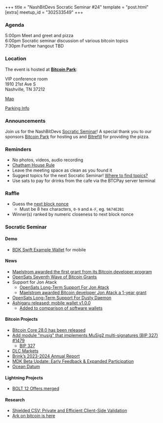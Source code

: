 +++
title = "NashBitDevs Socratic Seminar #24"
template = "post.html"
[extra]
meetup_id = "302533549"
+++

### Agenda
 
5:00pm Meet and greet and pizza  
6:00pm Socratic seminar discussion of various bitcoin topics   
7:30pm Further hangout TBD

### Location

The event is hosted at [**Bitcoin Park**](https://bitcoinpark.com):

VIP conference room   
1910 21st Ave S  
Nashville, TN  37212  

[Map](https://www.google.com/maps/place/1910+21st+Ave+S,+Nashville,+TN+37212/@36.1347819,-86.8029863,17z/data=!3m1!4b1!4m5!3m4!1s0x8864669fea1ce71d:0xdc34986293b94f39!8m2!3d36.1347819!4d-86.8007923)  

[Parking Info](/about/bitcoinpark-parking)  

### Announcements

Join us for the NashBitDevs [Socratic Seminar](/about)! A special thank you to our 
sponsors [Bitcoin Park](https://bitcoinpark.co/) for hosting us and [Bitrefill](https://bitrefill.com/) for providing the pizza. 

### Reminders

  - No photos, videos, audio recording
  - [Chatham House Rule](https://www.chathamhouse.org/about-us/chatham-house-rule)
  - Leave the meeting space as clean as you found it
  - Suggest topics for the next Socratic Seminar! [Where to find topics?](/about/find-topics)
  - Use sats to pay for drinks from the cafe via the BTCPay server terminal

### Raffle

  - Guess the [next block nonce](https://nonce.notmandatory.org/)
    - Must be 8 hex characters, `0-9` and `A-F`, eg. `9A74E2B1`
  - Winner(s) ranked by numeric closeness to next block nonce

### Socratic Seminar

#### Demo

- [BDK Swift Example Wallet](https://github.com/bitcoindevkit/BDKSwiftExampleWallet) for mobile

#### News

- [Maelstrom awarded the first grant from its Bitcoin developer program](https://bitcoinmagazine.com/business/arthur-hayess-family-office-funds-bitcoin-core-developer)
- [OpenSats Seventh Wave of Bitcoin Grants](https://opensats.org/blog/bitcoin-grants-september-2024-7th-wave)
- Support for Jon Atack
  - [OpenSats Long-Term Support For Jon Atack](https://opensats.org/blog/jon-atack-receives-lts-grant)
  - [Maelstrom awarded Bitcoin developer Jon Atack a 1-year grant](https://bitcoinmagazine.com/business/arthur-hayess-family-office-funds-another-bitcoin-core-developer)
- [OpenSats Long-Term Support For Dusty Daemon](https://opensats.org/blog/dusty-daemon-receives-lts-grant)
- [Ashigaru released: mobile wallet v1.0.0](https://ashigaru.rs/news/release-wallet-v1-0-0/)
  - [Added to comparison of software wallets](https://thebitcoinhole.com/software-wallets)

#### Bitcoin Projects

- [Bitcoin Core 28.0 has been released](https://bitcoincore.org/en/releases/28.0/)
-  [Add module "musig" that implements MuSig2 multi-signatures (BIP 327) #1479](https://github.com/bitcoin-core/secp256k1/pull/1479)
    - [BIP 327](https://github.com/bitcoin/bips/blob/master/bip-0327.mediawiki)
- [DLC Markets](https://dlcmarkets.com)
- [Brink’s 2023-2024 Annual Report](https://brink.dev/blog/2024/09/25/2023-annual-report/)
- [MDK Beta Update: Early Feedback & Expanded Participation](https://www.mining.build/blog/mdk-beta-update/)
- [Ocean Datum](https://ocean.xyz/docs/datum)

#### Lightning Projects

- [BOLT 12 Offers merged](https://github.com/lightning/bolts/pull/798)

#### Research

- [Shielded CSV: Private and Efficient Client-Side Validation](https://github.com/ShieldedCSV/ShieldedCSV)
- [Ark on bitcoin is here](https://blog.second.tech/ark-on-bitcoin-is-here/)
